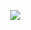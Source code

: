 <p align="center">
<img  src="https://user-images.githubusercontent.com/4832847/216815698-afb9a5cc-0c4d-4f62-b4e8-9ee9e5873eef.png"> &nbsp;&nbsp;
</p>

